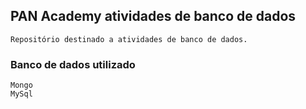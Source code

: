 

## PAN Academy atividades de banco de dados

 	Repositório destinado a atividades de banco de dados.
 	
### Banco de dados utilizado
 
	Mongo
	MySql 
